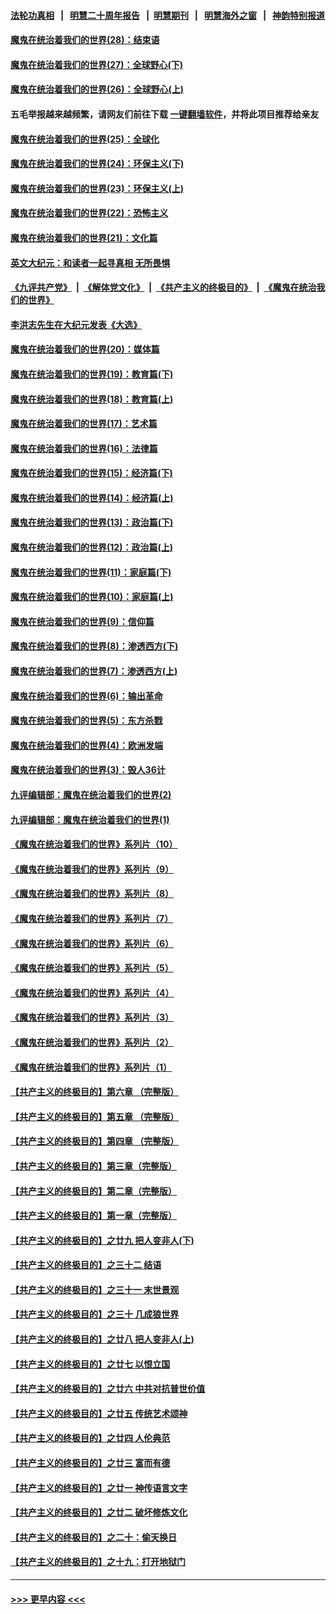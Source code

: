 #### [法轮功真相](https://github.com/gfw-breaker/truth/blob/master/README.md?t=0) &nbsp;&nbsp;|&nbsp;&nbsp; [明慧二十周年报告](https://github.com/gfw-breaker/mh-reports/blob/master/README.md?t=0) &nbsp;&nbsp;|&nbsp;&nbsp;[明慧期刊](https://github.com/gfw-breaker/mh-qikan) &nbsp;&nbsp;|&nbsp;&nbsp; [明慧海外之窗](https://github.com/gfw-breaker/mh-news/blob/master/README.md?t=0) &nbsp;&nbsp;|&nbsp;&nbsp; [神韵特别报道](https://github.com/gfw-breaker/mh-news/blob/master/shenyun.md?t=0)
#### [魔鬼在统治着我们的世界(28)：结束语](../pages/nsc422/n10936246.md?t=06110052) 
#### [魔鬼在统治着我们的世界(27)：全球野心(下)](../pages/nsc422/n10928319.md?t=06110052) 
#### [魔鬼在统治着我们的世界(26)：全球野心(上)](../pages/nsc422/n10900318.md?t=06110052) 
#### 五毛举报越来越频繁，请网友们前往下载 [一键翻墙软件](https://github.com/gfw-breaker/ssr-accounts)，并将此项目推荐给亲友
#### [魔鬼在统治着我们的世界(25)：全球化](../pages/nsc422/n10788205.md?t=06110052) 
#### [魔鬼在统治着我们的世界(24)：环保主义(下)](../pages/nsc422/n10695307.md?t=06110052) 
#### [魔鬼在统治着我们的世界(23)：环保主义(上)](../pages/nsc422/n10688613.md?t=06110052) 
#### [魔鬼在统治着我们的世界(22)：恐怖主义](../pages/nsc422/n10614727.md?t=06110052) 
#### [魔鬼在统治着我们的世界(21)：文化篇](../pages/nsc422/n10597706.md?t=06110052) 
#### [英文大纪元：和读者一起寻真相 无所畏惧](../pages/nsc422/n12542027.md?t=06110052) 
#### [《九评共产党》](https://github.com/begood0513/9ping.md/blob/master/README.md) &nbsp;|&nbsp; [《解体党文化》](../../../../jtdwh.md/blob/master/README.md)  &nbsp;|&nbsp; [《共产主义的终极目的》](../../../../gczydzjmd.md/blob/master/README.md) &nbsp;|&nbsp; [《魔鬼在统治我们的世界》](../../../../mgztzwmdsj.md/blob/master/README.md) 
#### [李洪志先生在大纪元发表《大选》](../pages/nsc422/n12534746.md?t=06110052) 
#### [魔鬼在统治着我们的世界(20)：媒体篇](../pages/nsc422/n10586579.md?t=06110052) 
#### [魔鬼在统治着我们的世界(19)：教育篇(下)](../pages/nsc422/n10564808.md?t=06110052) 
#### [魔鬼在统治着我们的世界(18)：教育篇(上)](../pages/nsc422/n10526970.md?t=06110052) 
#### [魔鬼在统治着我们的世界(17)：艺术篇](../pages/nsc422/n10499093.md?t=06110052) 
#### [魔鬼在统治着我们的世界(16)：法律篇](../pages/nsc422/n10485969.md?t=06110052) 
#### [魔鬼在统治着我们的世界(15)：经济篇(下)](../pages/nsc422/n10469975.md?t=06110052) 
#### [魔鬼在统治着我们的世界(14)：经济篇(上)](../pages/nsc422/n10457370.md?t=06110052) 
#### [魔鬼在统治着我们的世界(13)：政治篇(下)](../pages/nsc422/n10448270.md?t=06110052) 
#### [魔鬼在统治着我们的世界(12)：政治篇(上)](../pages/nsc422/n10444576.md?t=06110052) 
#### [魔鬼在统治着我们的世界(11)：家庭篇(下)](../pages/nsc422/n10440961.md?t=06110052) 
#### [魔鬼在统治着我们的世界(10)：家庭篇(上)](../pages/nsc422/n10435448.md?t=06110052) 
#### [魔鬼在统治着我们的世界(9)：信仰篇](../pages/nsc422/n10432159.md?t=06110052) 
#### [魔鬼在统治着我们的世界(8)：渗透西方(下)](../pages/nsc422/n10429603.md?t=06110052) 
#### [魔鬼在统治着我们的世界(7)：渗透西方(上)](../pages/nsc422/n10426013.md?t=06110052) 
#### [魔鬼在统治着我们的世界(6)：输出革命](../pages/nsc422/n10421536.md?t=06110052) 
#### [魔鬼在统治着我们的世界(5)：东方杀戮](../pages/nsc422/n10417707.md?t=06110052) 
#### [魔鬼在统治着我们的世界(4)：欧洲发端](../pages/nsc422/n10414890.md?t=06110052) 
#### [魔鬼在统治着我们的世界(3)：毁人36计](../pages/nsc422/n10411583.md?t=06110052) 
#### [九评编辑部：魔鬼在统治着我们的世界(2)](../pages/nsc422/n10410036.md?t=06110052) 
#### [九评编辑部：魔鬼在统治着我们的世界(1)](../pages/nsc422/n10406825.md?t=06110052) 
#### [《魔鬼在统治着我们的世界》系列片（10）](../pages/nsc422/n12292670.md?t=06110052) 
#### [《魔鬼在统治着我们的世界》系列片（9）](../pages/nsc422/n12290859.md?t=06110052) 
#### [《魔鬼在统治着我们的世界》系列片（8）](../pages/nsc422/n12287445.md?t=06110052) 
#### [《魔鬼在统治着我们的世界》系列片（7）](../pages/nsc422/n12283425.md?t=06110052) 
#### [《魔鬼在统治着我们的世界》系列片（6）](../pages/nsc422/n12282314.md?t=06110052) 
#### [《魔鬼在统治着我们的世界》系列片（5）](../pages/nsc422/n12281419.md?t=06110052) 
#### [《魔鬼在统治着我们的世界》系列片（4）](../pages/nsc422/n12274024.md?t=06110052) 
#### [《魔鬼在统治着我们的世界》系列片（3）](../pages/nsc422/n12271322.md?t=06110052) 
#### [《魔鬼在统治着我们的世界》系列片（2）](../pages/nsc422/n12269049.md?t=06110052) 
#### [《魔鬼在统治着我们的世界》系列片（1）](../pages/nsc422/n12267575.md?t=06110052) 
#### [【共产主义的终极目的】第六章 （完整版）](../pages/nsc422/n11428913.md?t=06110052) 
#### [【共产主义的终极目的】第五章 （完整版）](../pages/nsc422/n11428912.md?t=06110052) 
#### [【共产主义的终极目的】第四章 （完整版）](../pages/nsc422/n11428907.md?t=06110052) 
#### [【共产主义的终极目的】第三章（完整版）](../pages/nsc422/n11428848.md?t=06110052) 
#### [【共产主义的终极目的】第二章（完整版）](../pages/nsc422/n11428831.md?t=06110052) 
#### [【共产主义的终极目的】第一章（完整版）](../pages/nsc422/n11417651.md?t=06110052) 
#### [【共产主义的终极目的】之廿九 把人变非人(下)](../pages/nsc422/n11344140.md?t=06110052) 
#### [【共产主义的终极目的】之三十二 结语](../pages/nsc422/n11360535.md?t=06110052) 
#### [【共产主义的终极目的】之三十一 末世景观](../pages/nsc422/n11351129.md?t=06110052) 
#### [【共产主义的终极目的】之三十 几成狼世界](../pages/nsc422/n11348280.md?t=06110052) 
#### [【共产主义的终极目的】之廿八 把人变非人(上)](../pages/nsc422/n11340492.md?t=06110052) 
#### [【共产主义的终极目的】之廿七 以恨立国](../pages/nsc422/n11336944.md?t=06110052) 
#### [【共产主义的终极目的】之廿六 中共对抗普世价值](../pages/nsc422/n11324785.md?t=06110052) 
#### [【共产主义的终极目的】之廿五 传统艺术颂神](../pages/nsc422/n11296396.md?t=06110052) 
#### [【共产主义的终极目的】之廿四 人伦典范](../pages/nsc422/n11296397.md?t=06110052) 
#### [【共产主义的终极目的】之廿三 富而有德](../pages/nsc422/n11283598.md?t=06110052) 
#### [【共产主义的终极目的】之廿一 神传语言文字](../pages/nsc422/n11263265.md?t=06110052) 
#### [【共产主义的终极目的】之廿二 破坏修炼文化](../pages/nsc422/n11245728.md?t=06110052) 
#### [【共产主义的终极目的】之二十：偷天换日](../pages/nsc422/n11238846.md?t=06110052) 
#### [【共产主义的终极目的】之十九：打开地狱门](../pages/nsc422/n11206376.md?t=06110052) 

----
#### [ >>> 更早内容 <<< ](../indexes/nsc422-earlier.md)
